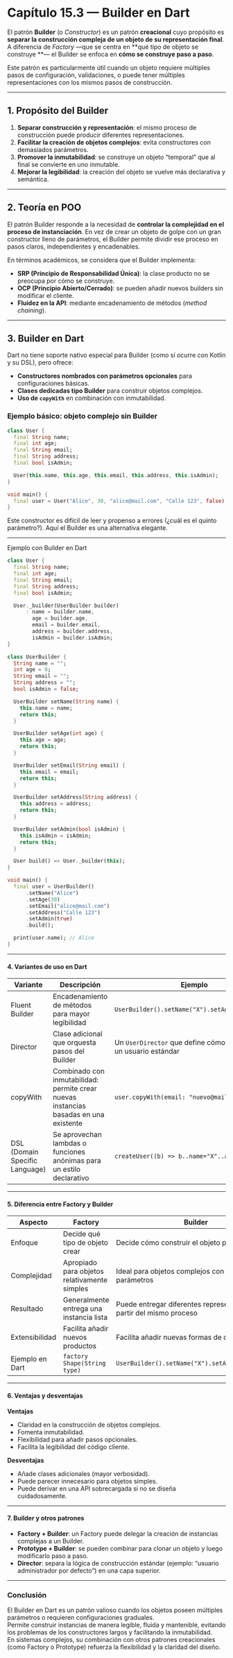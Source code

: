 # Capítulo 15.3 — Builder en Dart

El patrón **Builder** (o *Constructor*) es un patrón **creacional** cuyo propósito es **separar la construcción compleja
de un objeto de su representación final**. A diferencia de *Factory* —que se centra en **qué tipo de objeto se construye
**— el Builder se enfoca en **cómo se construye paso a paso**.

Este patrón es particularmente útil cuando un objeto requiere múltiples pasos de configuración, validaciones, o puede
tener múltiples representaciones con los mismos pasos de construcción.

---

## 1. Propósito del Builder

1. **Separar construcción y representación**: el mismo proceso de construcción puede producir diferentes
   representaciones.
2. **Facilitar la creación de objetos complejos**: evita constructores con demasiados parámetros.
3. **Promover la inmutabilidad**: se construye un objeto “temporal” que al final se convierte en uno inmutable.
4. **Mejorar la legibilidad**: la creación del objeto se vuelve más declarativa y semántica.

---

## 2. Teoría en POO

El patrón Builder responde a la necesidad de **controlar la complejidad en el proceso de instanciación**. En vez de
crear un objeto de golpe con un gran constructor lleno de parámetros, el Builder permite dividir ese proceso en pasos
claros, independientes y encadenables.

En términos académicos, se considera que el Builder implementa:

- **SRP (Principio de Responsabilidad Única)**: la clase producto no se preocupa por cómo se construye.
- **OCP (Principio Abierto/Cerrado)**: se pueden añadir nuevos builders sin modificar el cliente.
- **Fluidez en la API**: mediante encadenamiento de métodos (*method chaining*).

---

## 3. Builder en Dart

Dart no tiene soporte nativo especial para Builder (como sí ocurre con Kotlin y su DSL), pero ofrece:

- **Constructores nombrados con parámetros opcionales** para configuraciones básicas.
- **Clases dedicadas tipo Builder** para construir objetos complejos.
- **Uso de `copyWith`** en combinación con inmutabilidad.

### Ejemplo básico: objeto complejo sin Builder

```dart
class User {
  final String name;
  final int age;
  final String email;
  final String address;
  final bool isAdmin;

  User(this.name, this.age, this.email, this.address, this.isAdmin);
}

void main() {
  final user = User("Alice", 30, "alice@mail.com", "Calle 123", false);
}
```

Este constructor es difícil de leer y propenso a errores (¿cuál es el quinto parámetro?). Aquí el Builder es una
alternativa elegante.

---

Ejemplo con Builder en Dart

```dart
class User {
  final String name;
  final int age;
  final String email;
  final String address;
  final bool isAdmin;

  User._builder(UserBuilder builder)
      : name = builder.name,
        age = builder.age,
        email = builder.email,
        address = builder.address,
        isAdmin = builder.isAdmin;
}

class UserBuilder {
  String name = "";
  int age = 0;
  String email = "";
  String address = "";
  bool isAdmin = false;

  UserBuilder setName(String name) {
    this.name = name;
    return this;
  }

  UserBuilder setAge(int age) {
    this.age = age;
    return this;
  }

  UserBuilder setEmail(String email) {
    this.email = email;
    return this;
  }

  UserBuilder setAddress(String address) {
    this.address = address;
    return this;
  }

  UserBuilder setAdmin(bool isAdmin) {
    this.isAdmin = isAdmin;
    return this;
  }

  User build() => User._builder(this);
}

void main() {
  final user = UserBuilder()
      .setName("Alice")
      .setAge(30)
      .setEmail("alice@mail.com")
      .setAddress("Calle 123")
      .setAdmin(true)
      .build();

  print(user.name); // Alice
}
```

---

#### 4. Variantes de uso en Dart

| Variante                       | Descripción                                                                           | Ejemplo                                                            |
|--------------------------------|---------------------------------------------------------------------------------------|--------------------------------------------------------------------|
| Fluent Builder                 | Encadenamiento de métodos para mayor legibilidad                                      | `UserBuilder().setName("X").setAge(25).build()`                    |
| Director                       | Clase adicional que orquesta pasos del Builder                                        | Un `UserDirector` que define cómo se construye un usuario estándar |
| copyWith                       | Combinado con inmutabilidad: permite crear nuevas instancias basadas en una existente | `user.copyWith(email: "nuevo@mail.com")`                           |
| DSL (Domain Specific Language) | Se aprovechan lambdas o funciones anónimas para un estilo declarativo                 | `createUser((b) => b..name="X"..age=30)`                           |

---

#### 5. Diferencia entre Factory y Builder

| Aspecto         | Factory                                      | Builder                                                               |
|-----------------|----------------------------------------------|-----------------------------------------------------------------------|
| Enfoque         | Decide qué tipo de objeto crear              | Decide cómo construir el objeto paso a paso                           |
| Complejidad     | Apropiado para objetos relativamente simples | Ideal para objetos complejos con muchos parámetros                    |
| Resultado       | Generalmente entrega una instancia lista     | Puede entregar diferentes representaciones a partir del mismo proceso |
| Extensibilidad  | Facilita añadir nuevos productos             | Facilita añadir nuevas formas de construcción                         |
| Ejemplo en Dart | `factory Shape(String type)`                 | `UserBuilder().setName("X").setAge(20).build()`                       |

---

#### 6. Ventajas y desventajas

**Ventajas**

- Claridad en la construcción de objetos complejos.
- Fomenta inmutabilidad.
- Flexibilidad para añadir pasos opcionales.
- Facilita la legibilidad del código cliente.

**Desventajas**

- Añade clases adicionales (mayor verbosidad).
- Puede parecer innecesario para objetos simples.
- Puede derivar en una API sobrecargada si no se diseña cuidadosamente.

---

#### 7. Builder y otros patrones

- **Factory + Builder**: un Factory puede delegar la creación de instancias complejas a un Builder.
- **Prototype + Builder**: se pueden combinar para clonar un objeto y luego modificarlo paso a paso.
- **Director**: separa la lógica de construcción estándar (ejemplo: “usuario administrador por defecto”) en una capa
  superior.

---

### Conclusión

El Builder en Dart es un patrón valioso cuando los objetos poseen múltiples parámetros o requieren configuraciones
graduales.  
Permite construir instancias de manera legible, fluida y mantenible, evitando los problemas de los constructores largos
y facilitando la inmutabilidad.  
En sistemas complejos, su combinación con otros patrones creacionales (como Factory o Prototype) refuerza la
flexibilidad y la claridad del diseño.